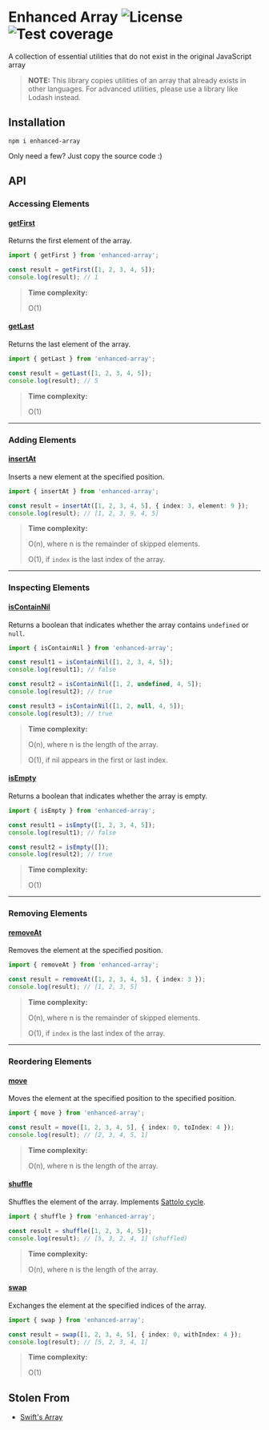 # Enhanced Array ![License](https://img.shields.io/npm/l/enhanced-array) ![Test coverage](https://img.shields.io/codecov/c/github/kevinhermawan/enhanced-array)

A collection of essential utilities that do not exist in the original JavaScript array

> **NOTE:** This library copies utilities of an array that already exists in other languages. For advanced utilities, please use a library like Lodash instead.

## Installation

```
npm i enhanced-array
```

Only need a few? Just copy the source code :)

## API

### Accessing Elements

#### [getFirst](/src/getFirst.ts)

Returns the first element of the array.

```ts
import { getFirst } from 'enhanced-array';

const result = getFirst([1, 2, 3, 4, 5]);
console.log(result); // 1
```

> **Time complexity:**
>
> O(1)

#### [getLast](/src/getLast.ts)

Returns the last element of the array.

```ts
import { getLast } from 'enhanced-array';

const result = getLast([1, 2, 3, 4, 5]);
console.log(result); // 5
```

> **Time complexity:**
>
> O(1)

---

### Adding Elements

#### [insertAt](/src/insertAt.ts)

Inserts a new element at the specified position.

```ts
import { insertAt } from 'enhanced-array';

const result = insertAt([1, 2, 3, 4, 5], { index: 3, element: 9 });
console.log(result); // [1, 2, 3, 9, 4, 5]
```

> **Time complexity:**
>
> O(n), where n is the remainder of skipped elements.
>
> O(1), if `index` is the last index of the array.

---

### Inspecting Elements

#### [isContainNil](/src/isContainNil.ts)

Returns a boolean that indicates whether the array contains `undefined` or `null`.

```ts
import { isContainNil } from 'enhanced-array';

const result1 = isContainNil([1, 2, 3, 4, 5]);
console.log(result1); // false

const result2 = isContainNil([1, 2, undefined, 4, 5]);
console.log(result2); // true

const result3 = isContainNil([1, 2, null, 4, 5]);
console.log(result3); // true
```

> **Time complexity:**
>
> O(n), where n is the length of the array.
>
> O(1), if nil appears in the first or last index.

#### [isEmpty](/src/isEmpty.ts)

Returns a boolean that indicates whether the array is empty.

```ts
import { isEmpty } from 'enhanced-array';

const result1 = isEmpty([1, 2, 3, 4, 5]);
console.log(result1); // false

const result2 = isEmpty([]);
console.log(result2); // true
```

> **Time complexity:**
>
> O(1)

---

### Removing Elements

#### [removeAt](/src/removeAt.ts)

Removes the element at the specified position.

```ts
import { removeAt } from 'enhanced-array';

const result = removeAt([1, 2, 3, 4, 5], { index: 3 });
console.log(result); // [1, 2, 3, 5]
```

> **Time complexity:**
>
> O(n), where n is the remainder of skipped elements.
>
> O(1), if `index` is the last index of the array.

---

### Reordering Elements

#### [move](/src/move.ts)

Moves the element at the specified position to the specified position.

```ts
import { move } from 'enhanced-array';

const result = move([1, 2, 3, 4, 5], { index: 0, toIndex: 4 });
console.log(result); // [2, 3, 4, 5, 1]
```

> **Time complexity:**
>
> O(n), where n is the length of the array.

#### [shuffle](/src/shuffle.ts)

Shuffles the element of the array. Implements [Sattolo cycle](https://rosettacode.org/wiki/Sattolo_cycle).

```ts
import { shuffle } from 'enhanced-array';

const result = shuffle([1, 2, 3, 4, 5]);
console.log(result); // [5, 3, 2, 4, 1] (shuffled)
```

> **Time complexity:**
>
> O(n), where n is the length of the array.

#### [swap](/src/swap.ts)

Exchanges the element at the specified indices of the array.

```ts
import { swap } from 'enhanced-array';

const result = swap([1, 2, 3, 4, 5], { index: 0, withIndex: 4 });
console.log(result); // [5, 2, 3, 4, 1]
```

> **Time complexity:**
>
> O(1)

## Stolen From

- [Swift's Array](https://developer.apple.com/documentation/swift/array)
